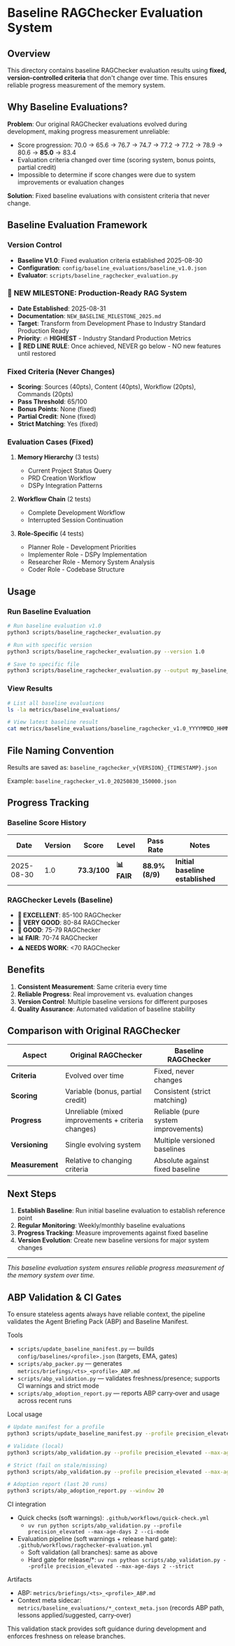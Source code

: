 # Baseline RAGChecker Evaluation System

## Overview

This directory contains baseline RAGChecker evaluation results using **fixed, version-controlled criteria** that don't change over time. This ensures reliable progress measurement of the memory system.

## Why Baseline Evaluations?

**Problem**: Our original RAGChecker evaluations evolved during development, making progress measurement unreliable:
- Score progression: 70.0 → 65.6 → 76.7 → 74.7 → 77.2 → 77.2 → 78.9 → 80.6 → **85.0** → 83.4
- Evaluation criteria changed over time (scoring system, bonus points, partial credit)
- Impossible to determine if score changes were due to system improvements or evaluation changes

**Solution**: Fixed baseline evaluations with consistent criteria that never change.

## Baseline Evaluation Framework

### Version Control
- **Baseline V1.0**: Fixed evaluation criteria established 2025-08-30
- **Configuration**: `config/baseline_evaluations/baseline_v1.0.json`
- **Evaluator**: `scripts/baseline_ragchecker_evaluation.py`

### 🎯 **NEW MILESTONE: Production-Ready RAG System**
- **Date Established**: 2025-08-31
- **Documentation**: `NEW_BASELINE_MILESTONE_2025.md`
- **Target**: Transform from Development Phase to Industry Standard Production Ready
- **Priority**: 🔥 **HIGHEST** - Industry Standard Production Metrics
- **🚨 RED LINE RULE**: Once achieved, NEVER go below - NO new features until restored

### Fixed Criteria (Never Changes)
- **Scoring**: Sources (40pts), Content (40pts), Workflow (20pts), Commands (20pts)
- **Pass Threshold**: 65/100
- **Bonus Points**: None (fixed)
- **Partial Credit**: None (fixed)
- **Strict Matching**: Yes (fixed)

### Evaluation Cases (Fixed)
1. **Memory Hierarchy** (3 tests)
   - Current Project Status Query
   - PRD Creation Workflow
   - DSPy Integration Patterns

2. **Workflow Chain** (2 tests)
   - Complete Development Workflow
   - Interrupted Session Continuation

3. **Role-Specific** (4 tests)
   - Planner Role - Development Priorities
   - Implementer Role - DSPy Implementation
   - Researcher Role - Memory System Analysis
   - Coder Role - Codebase Structure

## Usage

### Run Baseline Evaluation
```bash
# Run baseline evaluation v1.0
python3 scripts/baseline_ragchecker_evaluation.py

# Run with specific version
python3 scripts/baseline_ragchecker_evaluation.py --version 1.0

# Save to specific file
python3 scripts/baseline_ragchecker_evaluation.py --output my_baseline_results.json
```

### View Results
```bash
# List all baseline evaluations
ls -la metrics/baseline_evaluations/

# View latest baseline result
cat metrics/baseline_evaluations/baseline_ragchecker_v1.0_YYYYMMDD_HHMMSS.json | jq '.average_score'
```

## File Naming Convention

Results are saved as: `baseline_ragchecker_v{VERSION}_{TIMESTAMP}.json`

Example: `baseline_ragchecker_v1.0_20250830_150000.json`

## Progress Tracking

### Baseline Score History
| Date | Version | Score | Level | Pass Rate | Notes |
|------|---------|-------|-------|-----------|-------|
| 2025-08-30 | 1.0 | **73.3/100** | **📊 FAIR** | **88.9% (8/9)** | **Initial baseline established** |

### RAGChecker Levels (Baseline)
- **🥇 EXCELLENT**: 85-100 RAGChecker
- **🥈 VERY GOOD**: 80-84 RAGChecker
- **🥉 GOOD**: 75-79 RAGChecker
- **📊 FAIR**: 70-74 RAGChecker
- **⚠️ NEEDS WORK**: <70 RAGChecker

## Benefits

1. **Consistent Measurement**: Same criteria every time
2. **Reliable Progress**: Real improvement vs. evaluation changes
3. **Version Control**: Multiple baseline versions for different purposes
4. **Quality Assurance**: Automated validation of baseline stability

## Comparison with Original RAGChecker

| Aspect | Original RAGChecker | Baseline RAGChecker |
|--------|----------------|----------------|
| **Criteria** | Evolved over time | Fixed, never changes |
| **Scoring** | Variable (bonus, partial credit) | Consistent (strict matching) |
| **Progress** | Unreliable (mixed improvements + criteria changes) | Reliable (pure system improvements) |
| **Versioning** | Single evolving system | Multiple versioned baselines |
| **Measurement** | Relative to changing criteria | Absolute against fixed baseline |

## Next Steps

1. **Establish Baseline**: Run initial baseline evaluation to establish reference point
2. **Regular Monitoring**: Weekly/monthly baseline evaluations
3. **Progress Tracking**: Measure improvements against fixed baseline
4. **Version Evolution**: Create new baseline versions for major system changes

---

*This baseline evaluation system ensures reliable progress measurement of the memory system over time.*

## ABP Validation & CI Gates

To ensure stateless agents always have reliable context, the pipeline validates the Agent Briefing Pack (ABP) and Baseline Manifest.

Tools
- `scripts/update_baseline_manifest.py` — builds `config/baselines/<profile>.json` (targets, EMA, gates)
- `scripts/abp_packer.py` — generates `metrics/briefings/<ts>_<profile>_ABP.md`
- `scripts/abp_validation.py` — validates freshness/presence; supports CI warnings and strict mode
- `scripts/abp_adoption_report.py` — reports ABP carry‑over and usage across recent runs

Local usage
```bash
# Update manifest for a profile
python3 scripts/update_baseline_manifest.py --profile precision_elevated

# Validate (local)
python3 scripts/abp_validation.py --profile precision_elevated --max-age-days 2

# Strict (fail on stale/missing)
python3 scripts/abp_validation.py --profile precision_elevated --max-age-days 2 --strict

# Adoption report (last 20 runs)
python3 scripts/abp_adoption_report.py --window 20
```

CI integration
- Quick checks (soft warnings): `.github/workflows/quick-check.yml`
  - `uv run python scripts/abp_validation.py --profile precision_elevated --max-age-days 2 --ci-mode`
- Evaluation pipeline (soft warnings + release hard gate): `.github/workflows/ragchecker-evaluation.yml`
  - Soft validation (all branches): same as above
  - Hard gate for release/*: `uv run python scripts/abp_validation.py --profile precision_elevated --max-age-days 2 --strict`

Artifacts
- ABP: `metrics/briefings/<ts>_<profile>_ABP.md`
- Context meta sidecar: `metrics/baseline_evaluations/*_context_meta.json` (records ABP path, lessons applied/suggested, carry‑over)

This validation stack provides soft guidance during development and enforces freshness on release branches.
